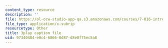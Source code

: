 ```yaml
---
content_type: resource
description: ''
file: https://ol-ocw-studio-app-qa.s3.amazonaws.com/courses/7-016-introductory-biology-fall-2018/97340484e0c468660d87d8e0f75ec5a8_E8BihX2hGss.srt
file_type: application/x-subrip
resourcetype: Other
title: 3play caption file
uid: 97340484-e0c4-6866-0d87-d8e0f75ec5a8
---
```

